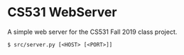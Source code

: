 # CS531 WebServer

A simple web server for the CS531 Fall 2019 class project.

```
$ src/server.py [<HOST> [<PORT>]]
```
